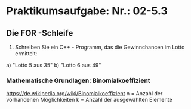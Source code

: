# Praktikumsaufgabe: Nr.: 02-5.3
## Die FOR -Schleife
1. Schreiben Sie ein C++ - Programm, das die Gewinnchancen im Lotto ermittelt:

a) "Lotto 5 aus 35" b) "Lotto 6 aus 49"

### Mathematische Grundlagen: Binomialkoeffizient
https://de.wikipedia.org/wiki/Binomialkoeffizient
 n = Anzahl der vorhandenen Möglichkeiten
 k = Anzahl der ausgewählten Elemente
